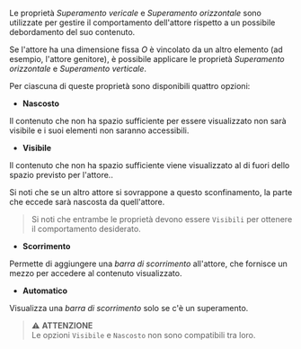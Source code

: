 Le proprietà *Superamento vericale* e *Superamento orizzontale* sono utilizzate per gestire il comportamento dell'attore rispetto a un possibile debordamento del suo contenuto.

Se l'attore ha una dimensione fissa *O* è vincolato da un altro elemento (ad esempio, l'attore genitore), è possibile applicare le proprietà *Superamento orizzontale* e *Superamento verticale*.

Per ciascuna di queste proprietà sono disponibili quattro opzioni:
- **Nascosto**

Il contenuto che non ha spazio sufficiente per essere visualizzato non sarà visibile e i suoi elementi non saranno accessibili.

- **Visibile**

Il contenuto che non ha spazio sufficiente viene visualizzato al di fuori dello spazio previsto per l'attore..

Si noti che se un altro attore si sovrappone a questo sconfinamento, la parte che eccede sarà nascosta da quell'attore.

> Si noti che entrambe le proprietà devono essere `Visibili` per ottenere il comportamento desiderato.

- **Scorrimento**

Permette di aggiungere una *barra di scorrimento* all'attore, che fornisce un mezzo per accedere al contenuto visualizzato.

- **Automatico**

Visualizza una *barra di scorrimento* solo se c'è un superamento.

> ⚠️ **ATTENZIONE**<br>
> Le opzioni `Visibile` e `Nascosto` non sono compatibili tra loro.
